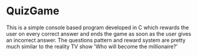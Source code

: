 # QuizGame
This is a simple console based program developed in C which rewards the user on every correct answer and ends the game as soon as the user gives an incorrect answer. The questions pattern and reward system are pretty much similar to the reality TV show 'Who will become the millionaire?'
